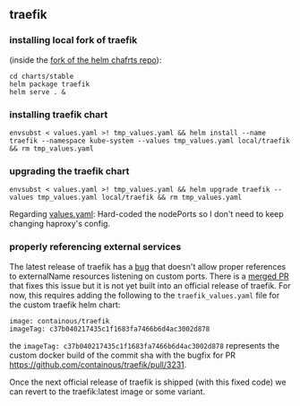 ## traefik 

### installing local fork of traefik
(inside the [fork of the helm chafrts repo](https://github.com/billimek/charts)):

```
cd charts/stable
helm package traefik
helm serve . &
```

### installing traefik chart

```
envsubst < values.yaml >! tmp_values.yaml && helm install --name traefik --namespace kube-system --values tmp_values.yaml local/traefik && rm tmp_values.yaml
```

### upgrading the traefik chart

```
envsubst < values.yaml >! tmp_values.yaml && helm upgrade traefik --values tmp_values.yaml local/traefik && rm tmp_values.yaml
```

Regarding [values.yaml](values.yaml): Hard-coded the nodePorts so I don't need to keep changing haproxy's config.


### properly referencing external services

The latest release of traefik has a [bug](https://github.com/containous/traefik/issues/1816) that doesn't allow proper references to externalName resources listening on custom ports. There is a [merged PR](https://github.com/containous/traefik/pull/3231) that fixes this issue but it is not yet built into an official release of traefik. For now, this requires adding the following to the `traefik_values.yaml` file for the custom traefik helm chart:

```
image: containous/traefik
imageTag: c37b040217435c1f1683fa7466b6d4ac3002d878
```

the `imageTag: c37b040217435c1f1683fa7466b6d4ac3002d878` represents the custom docker build of the commit sha with the bugfix for PR https://github.com/containous/traefik/pull/3231.

Once the next official release of traefik is shipped (with this fixed code) we can revert to the traefik:latest image or some variant.

